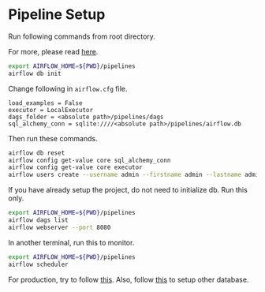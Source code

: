 # Pipeline Setup

Run following commands from root directory.

For more, please read [here](https://airflow.apache.org/docs/apache-airflow/stable/start/local.html).

```bash
export AIRFLOW_HOME=${PWD}/pipelines
airflow db init
```
Change following in `airflow.cfg` file.
```
load_examples = False
executor = LocalExecutor
dags_folder = <absolute path>/pipelines/dags
sql_alchemy_conn = sqlite:////<absolute path>/pipelines/airflow.db
```

Then run these commands.
```bash
airflow db reset
airflow config get-value core sql_alchemy_conn
airflow config get-value core executor
airflow users create --username admin --firstname admin --lastname admin --role Admin --email admin@admin.org
```

If you have already setup the project, do not need to initialize db. Run this only.
```bash
export AIRFLOW_HOME=${PWD}/pipelines
airflow dags list
airflow webserver --port 8080
```

In another terminal, run this to monitor.
```bash
export AIRFLOW_HOME=${PWD}/pipelines
airflow scheduler
```

For production, try to follow [this](https://airflow.apache.org/docs/apache-airflow/stable/production-deployment.html). Also, follow [this](https://airflow.apache.org/docs/apache-airflow/2.2.3/howto/set-up-database.html) to setup other database.